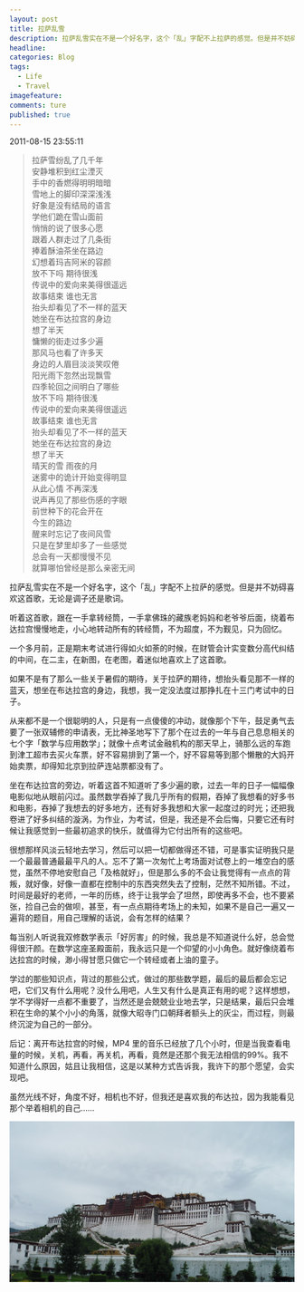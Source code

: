 ```yaml
---
layout: post  
title: 拉萨乱雪  
description: 拉萨乱雪实在不是一个好名字，这个「乱」字配不上拉萨的感觉。但是并不妨碍喜欢这首歌，无论是调子还是歌词。      
headline: 
categories: Blog  
tags: 
  - Life
  - Travel  
imagefeature:  
comments: ture  
published: true  
---
```



2011-08-15 23:55:11

> 拉萨雪纷乱了几千年  
> 安静堆积到红尘湮灭  
> 手中的香燃得明明暗暗  
> 雪地上的脚印深深浅浅  
> 好象是没有结局的语言  
> 学他们跪在雪山面前  
> 悄悄的说了很多心愿  
> 跟着人群走过了几条街  
> 捧着酥油茶坐在路边  
> 幻想着玛吉阿米的容颜  
> 放不下吗 期待很浅  
> 传说中的爱向来美得很遥远  
> 故事结束 谁也无言  
> 抬头却看见了不一样的蓝天  
> 她坐在布达拉宫的身边  
> 想了半天  
> 慵懒的街走过多少遍  
> 那风马也看了许多天  
> 身边的人眉目淡淡笑叹倦  
> 阳光雨下忽然出现飘雪  
> 四季轮回之间明白了哪些  
> 放不下吗 期待很浅  
> 传说中的爱向来美得很遥远  
> 故事结束 谁也无言  
> 抬头却看见了不一样的蓝天  
> 她坐在布达拉宫的身边  
> 想了半天  
> 晴天的雪 雨夜的月  
> 迷雾中的诡计开始变得明显  
> 从此心情 不再深浅  
> 说声再见了那些伤感的字眼  
> 前世种下的花会开在  
> 今生的路边  
> 醒来时忘记了夜间风雪  
> 只是在梦里却多了一些感觉  
> 总会有一天都慢慢不见  
> 就算哪怕曾经是那么亲密无间  

拉萨乱雪实在不是一个好名字，这个「乱」字配不上拉萨的感觉。但是并不妨碍喜欢这首歌，无论是调子还是歌词。

听着这首歌，跟在一手拿转经筒，一手拿佛珠的藏族老妈妈和老爷爷后面，绕着布达拉宫慢慢地走，小心地转动所有的转经筒，不为超度，不为觐见，只为回忆。

一个多月前，正是期末考试进行得如火如荼的时候，在财管会计实变数分高代纠结的中间，在二主，在新图，在老图，着迷似地喜欢上了这首歌。

如果不是有了那么一些关于暑假的期待，关于拉萨的期待，想抬头看见那不一样的蓝天，想坐在布达拉宫的身边，我想，我一定没法度过那挣扎在十三门考试中的日子。

从来都不是一个很聪明的人，只是有一点傻傻的冲动，就像那个下午，鼓足勇气去要了一张双辅修的申请表，无比神圣地写下了那个在过去的一年与自己息息相关的七个字「数学与应用数学」；就像十点考试金融机构的那天早上，骑那么远的车跑到津工超市去买火车票，好不容易排到了第一个，好不容易等到那个懒散的大妈开始卖票，却得知北京到拉萨连站票都没有了。

坐在布达拉宫的旁边，听着这首不知道听了多少遍的歌，过去一年的日子一幅幅像电影似地从眼前闪过。虽然数学吞掉了我几乎所有的假期，吞掉了我想看的好多书和电影，吞掉了我想去的好多地方，还有好多我想和大家一起度过的时光；还把我卷进了好多纠结的漩涡，为作业，为考试，但是，我还是不会后悔，只要它还有时候让我感觉到一些最初追求的快乐，就值得为它付出所有的这些吧。

很想那样风淡云轻地去学习，然后可以把一切都做得还不错，可是事实证明我只是一个最最普通最最平凡的人。忘不了第一次匆忙上考场面对试卷上的一堆空白的感觉，虽然不停地安慰自己「及格就好」，但是那么多的不会让我觉得有一点点的背叛，就好像，好像一直都在控制中的东西突然失去了控制，茫然不知所错。不过，时间是最好的老师，一年的历练，终于让我学会了坦然，即使再多不会，也不要紧张，捡自己会的做呗，甚至，有一点点期待考场上的未知，如果不是自己一遍又一遍背的题目，用自己理解的话说，会有怎样的结果？

每当别人听说我双修数学表示「好厉害」的时候，我总是不知道说什么好，总会觉得很汗颜。在数学这座圣殿面前，我永远只是一个仰望的小小角色。就好像绕着布达拉宫的时候，渺小得甘愿只做它一个转经或者上油的童子。

学过的那些知识点，背过的那些公式，做过的那些数学题，最后的最后都会忘记吧，它们又有什么用呢？没什么用吧，人生又有什么是真正有用的呢？这样想想，学不学得好一点都不重要了，当然还是会兢兢业业地去学，只是结果，最后只会堆积在生命的某个小小的角落，就像大昭寺门口朝拜者额头上的灰尘，而过程，则最终沉淀为自己的一部分。

后记：离开布达拉宫的时候，MP4 里的音乐已经放了几个小时，但是当我查看电量的时候，关机，再看，再关机，再看，竟然是还那个我无法相信的99%。我不知道什么原因，姑且让我相信，这是以某种方式告诉我，我许下的那个愿望，会实现吧。

虽然光线不好，角度不好，相机也不好，但我还是喜欢我的布达拉，因为我能看见那个举着相机的自己……

![](/images/TravelTibetInMyEyes.jpg)